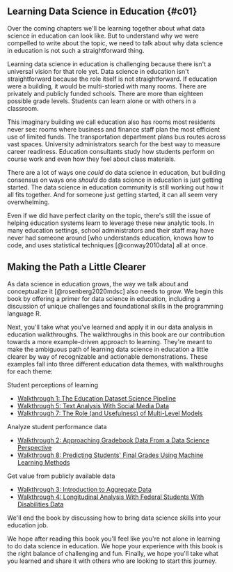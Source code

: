 ## Learning Data Science in Education {#c01}

Over the coming chapters we'll be learning together about what data science in education can look like. But to understand why we were compelled to write about the topic, we need to talk about why data science in education is not such a straightforward thing. 

Learning data science in education is challenging because there isn't a universal vision for that role yet. Data science in education isn't straightforward because the role itself is not straightforward. If education were a building, it would be multi-storied with many rooms. There are privately and publicly funded schools. There are more than eighteen possible grade levels. Students can learn alone or with others in a classroom. 

This imaginary building we call education also has rooms most residents never see: rooms where business and finance staff plan the most efficient use of limited funds. The transportation department plans bus routes across vast spaces. University administrators search for the best way to measure career readiness. Education consultants study how students perform on course work and even how they feel about class materials. 

There are a lot of ways one *could* do data science in education, but building consensus on ways one *should* do data science in education is just getting started. The data science in education community is still working out how it all fits together. And for someone just getting started, it can all seem very overwhelming. 

Even if we did have perfect clarity on the topic, there's still the issue of helping education systems learn to leverage these new analytic tools. In many education settings, school administrators and their staff may have never had someone around [who understands education, knows how to code, and uses statistical techniques [@conway2010data] all at once. 

## Making the Path a Little Clearer

As data science in education grows, the way we talk about and conceptualize it [@rosenberg2020mdsc] also needs to grow. We begin this book by offering a primer for data science in education, including a discussion of unique challenges and foundational skills in the programming language R. 

Next, you'll take what you've learned and apply it in our data analysis in education walkthroughs. The walkthroughs in this book are our contribution towards a more example-driven approach to learning. They're meant to make the ambiguous path of learning data science in education a little clearer by way of recognizable and actionable demonstrations. These examples fall into three different education data themes, with walkthroughs for each theme:

Student perceptions of learning

* [Walkthrough 1: The Education Dataset Science Pipeline](#c07)
* [Walkthrough 5: Text Analysis With Social Media Data](#c16)
* [Walkthrough 7: The Role (and Usefulness) of Multi-Level Models](#c13)

Analyze student performance data  

* [Walkthrough 2: Approaching Gradebook Data From a Data Science Perspective ](#c08)
* [Walkthrough 8: Predicting Students' Final Grades Using Machine Learning Methods](#c14)

Get value from publicly available data  

* [Walkthrough 3: Introduction to Aggregate Data](#c09)
* [Walkthrough 4: Longitudinal Analysis With Federal Students With Disabilities Data](#c10)

We'll end the book by discussing how to bring data science skills into your education job.

We hope after reading this book you'll feel like you're not alone in learning to do data science in education. We hope your experience with this book is the right balance of challenging and fun. Finally, we hope you'll take what you learned and share it with others who are looking to start this journey.
